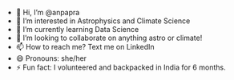- 👋 Hi, I’m @anpapra
- 👀 I’m interested in Astrophysics and Climate Science
- 🌱 I’m currently learning Data Science
- 💞️ I’m looking to collaborate on anything astro or climate!
- 📫 How to reach me? Text me on LinkedIn
- 😄 Pronouns: she/her
- ⚡ Fun fact: I volunteered and backpacked in India for 6 months.

<!---
anpapra/anpapra is a ✨ special ✨ repository because its `README.md` (this file) appears on your GitHub profile.
You can click the Preview link to take a look at your changes.
--->
